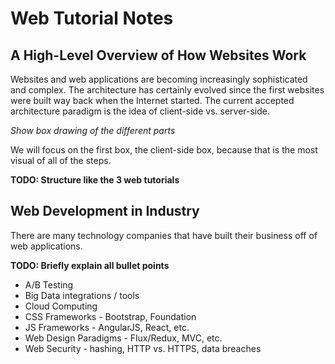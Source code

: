 # Web Tutorial Notes

## A High-Level Overview of How Websites Work

Websites and web applications are becoming increasingly sophisticated and complex. The architecture has certainly evolved since the first websites were built way back when the Internet started. The current accepted architecture paradigm is the idea of client-side vs. server-side.

*Show box drawing of the different parts*

We will focus on the first box, the client-side box, because that is the most visual of all of the steps.

**TODO: Structure like the 3 web tutorials**

## Web Development in Industry

There are many technology companies that have built their business off of web applications.

**TODO: Briefly explain all bullet points**
- A/B Testing
- Big Data integrations / tools
- Cloud Computing
- CSS Frameworks - Bootstrap, Foundation
- JS Frameworks - AngularJS, React, etc.
- Web Design Paradigms - Flux/Redux, MVC, etc.
- Web Security - hashing, HTTP vs. HTTPS, data breaches